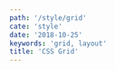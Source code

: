 ```yaml
---
path: '/style/grid'
cate: 'style'
date: '2018-10-25'
keywords: 'grid, layout'
title: 'CSS Grid'
---
```

